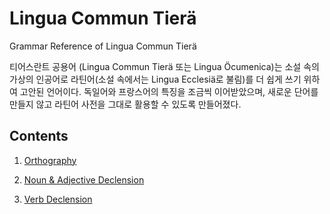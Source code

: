 # Lingua Commun Tier&auml;


Grammar Reference of Lingua Commun Tier&auml;



티어스란트 공용어 (Lingua Commun Tier&auml; 또는 Lingua &Ouml;cumenica)는 소설 속의 가상의 인공어로 라틴어(소설 속에서는 Lingua Ecclesi&auml;로 불림)를 더 쉽게 쓰기 위하여 고안된 언어이다. 독일어와 프랑스어의 특징을 조금씩 이어받았으며, 새로운 단어를 만들지 않고 라틴어 사전을 그대로 활용할 수 있도록 만들어졌다. 



## Contents



1. [Orthography](https://lievrenard.github.io/LievRenard/LCT/Orthography&Pronunciation)

   

2. [Noun & Adjective Declension](https://lievrenard.github.io/LievRenard/LCT/Noun&Adjective)

   

3) [Verb Declension](https://lievrenard.github.io/LievRenard/LCT/Verb)
